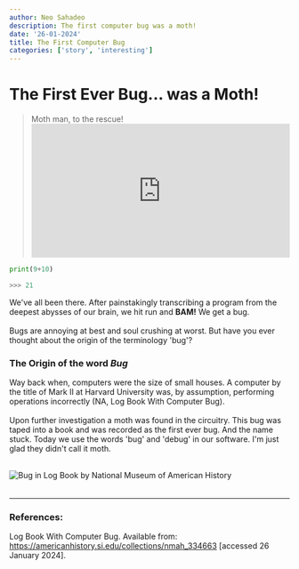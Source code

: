 ```yaml
---
author: Neo Sahadeo
description: The first computer bug was a moth!
date: '26-01-2024'
title: The First Computer Bug
categories: ['story', 'interesting']
---
```


# The First Ever Bug... was a Moth!
>Moth man, to the rescue!<iframe height="241" style="width: 100%;" src="https://www.youtube.com/embed/E1enifeM9cU" title="Mothman - Cyanide &amp; Happiness Shorts #shorts" frameborder="0" allow="accelerometer; clipboard-write; encrypted-media; gyroscope; picture-in-picture; web-share" allowfullscreen></iframe>


```python
print(9+10)

>>> 21 
```
We've all been there. After painstakingly transcribing a program from the deepest abysses of our brain, we hit run and <span style="font-weight: bold">BAM!</span> We get a bug.
<br/>
<br/>
Bugs are annoying at best and soul crushing at worst. But have you ever thought about the origin of the terminology 'bug'?

### The Origin of the word *Bug* 
Way back when, computers were the size of small houses. A computer by the title of Mark II at Harvard University was, by assumption, performing operations incorrectly (NA, Log Book With Computer Bug).
 <br>
<br>
Upon further investigation a moth was found in the circuitry. This bug was taped into a book and was recorded as the first ever bug. And the name stuck. Today we use the words 'bug' and 'debug' in our software. I'm just glad they didn't call it moth.
<br><br>

<img src="https://ids.si.edu/ids/deliveryService?id=NMAH-NMAH2000-03035&max=600" title="Bug in Log Book by National Museum of American History">
<br>

######


---
### References:
Log Book With Computer Bug. Available from: <a href="https://americanhistory.si.edu/collections/nmah_334663">https://americanhistory.si.edu/collections/nmah_334663</a> [accessed 26 January 2024].
